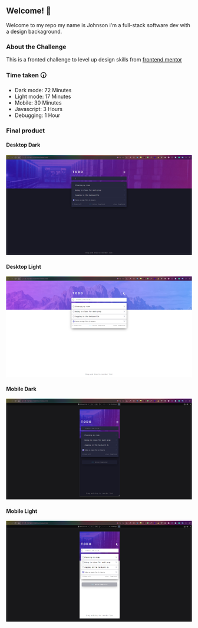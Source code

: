 ## Welcome! 👋
Welcome to my repo my name is Johnson i'm a full-stack software dev with a design backaground.

### About the Challenge
This is a fronted challenge to level up design skills from [frontend mentor](https://github.com/mukunzidd/todo-app-starter)

### Time taken 🕡 
- Dark mode: 72 Minutes
- Light mode: 17 Minutes
- Mobile: 30 Minutes
- Javascript: 3 Hours
- Debugging: 1 Hour 

### Final product
#### Desktop Dark
![Design final product for the Todo app coding challenge](./outcome/desk-dark.png)

#### Desktop Light
![Design final product for the Todo app coding challenge](./outcome/desk-light.png)
#### Mobile Dark
![Design final product for the Todo app coding challenge](./outcome/mob-dark.png)
#### Mobile Light
![Design final product for the Todo app coding challenge](./outcome/mob-light.png)



